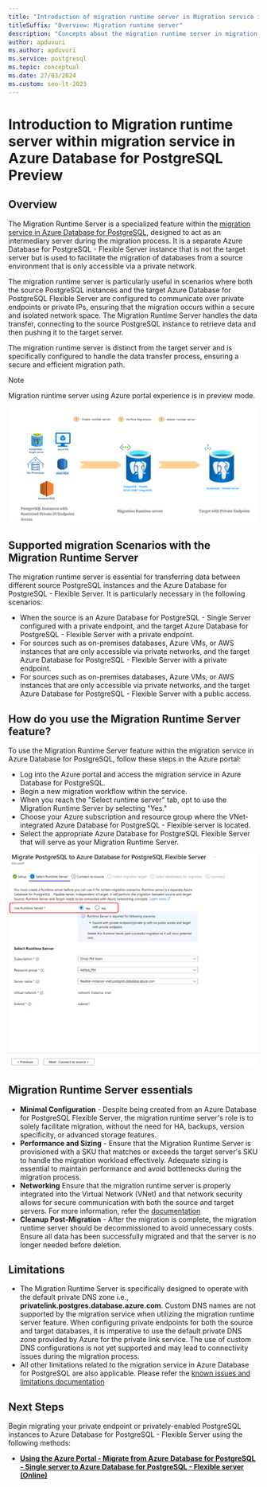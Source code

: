 ```yaml
---
title: "Introduction of migration runtime server in Migration service in Azure Database for PostgreSQL"
titleSuffix: "Overview: Migration runtime server"
description: "Concepts about the migration runtime server in migration service Azure Database for PostgreSQL"
author: apduvuri
ms.author: apduvuri
ms.service: postgresql
ms.topic: conceptual
ms.date: 27/03/2024
ms.custom: seo-lt-2023
---
```


# Introduction to Migration runtime server within migration service in Azure Database for PostgreSQL Preview

## Overview

The Migration Runtime Server is a specialized feature within the [migration service in Azure Database for PostgreSQL](https://learn.microsoft.com/en-us/azure/postgresql/migrate/migration-service/concepts-migration-service-postgresql), designed to act as an intermediary server during the migration process. It is a separate Azure Database for PostgreSQL - Flexible Server instance that is not the target server but is used to facilitate the migration of databases from a source environment that is only accessible via a private network.

The migration runtime server is particularly useful in scenarios where both the source PostgreSQL instances and the target Azure Database for PostgreSQL Flexible Server are configured to communicate over private endpoints or private IPs, ensuring that the migration occurs within a secure and isolated network space. The Migration Runtime Server handles the data transfer, connecting to the source PostgreSQL instance to retrieve data and then pushing it to the target server.

The migration runtime server is distinct from the target server and is specifically configured to handle the data transfer process, ensuring a secure and efficient migration path.

> [!NOTE]
> Migration runtime server using Azure portal experience is in preview mode.


![Screenshot of migration runtime server.](media/overview-images/pe-scenario.png)

## Supported migration Scenarios with the Migration Runtime Server

The migration runtime server is essential for transferring data between different source PostgreSQL instances and the Azure Database for PostgreSQL - Flexible Server. It is particularly necessary in the following scenarios:

- When the source is an Azure Database for PostgreSQL - Single Server configured with a private endpoint, and the target Azure Database for PostgreSQL - Flexible Server with a private endpoint.
- For sources such as on-premises databases, Azure VMs, or AWS instances that are only accessible via private networks, and the target Azure Database for PostgreSQL - Flexible Server with a private endpoint.
- For sources such as on-premises databases, Azure VMs, or AWS instances that are only accessible via private networks, and the target Azure Database for PostgreSQL - Flexible Server with a public access.

## How do you use the Migration Runtime Server feature?

To use the Migration Runtime Server feature within the migration service in Azure Database for PostgreSQL, follow these steps in the Azure portal:

- Log into the Azure portal and access the migration service in Azure Database for PostgreSQL.
- Begin a new migration workflow within the service.
- When you reach the "Select runtime server" tab, opt to use the Migration Runtime Server by selecting "Yes."
- Choose your Azure subscription and resource group where the VNet-integrated Azure Database for PostgreSQL - Flexible server is located.
- Select the appropriate Azure Database for PostgreSQL Flexible Server that will serve as your Migration Runtime Server.


![Screenshot of selecting migration runtime server.](media/overview-images/select-runtime-server.png)

## Migration Runtime Server essentials

- **Minimal Configuration** - Despite being created from an Azure Database for PostgreSQL Flexible Server, the migration runtime server's role is to solely facilitate migration, without the need for HA, backups, version specificity, or advanced storage features.
- **Performance and Sizing** - Ensure that the Migration Runtime Server is provisioned with a SKU that matches or exceeds the target server's SKU to handle the migration workload effectively. Adequate sizing is essential to maintain performance and avoid bottlenecks during the migration process.
- **Networking** Ensure that the migration runtime server is properly integrated into the Virtual Network (VNet) and that network security allows for secure communication with both the source and target servers. For more information, refer the [documentation](concepts-network.md)
- **Cleanup Post-Migration** - After the migration is complete, the migration runtime server should be decommissioned to avoid unnecessary costs. Ensure all data has been successfully migrated and that the server is no longer needed before deletion.

## Limitations

- The Migration Runtime Server is specifically designed to operate with the default private DNS zone i.e., **privatelink.postgres.database.azure.com**. Custom DNS names are not supported by the migration service when utilizing the migration runtime server feature. When configuring private endpoints for both the source and target databases, it is imperative to use the default private DNS zone provided by Azure for the private link service. The use of custom DNS configurations is not yet supported and may lead to connectivity issues during the migration process.
- All other limitations related to the migration service in Azure Database for PostgreSQL are also applicable. Please refer the [known issues and limitations documentation](https://learn.microsoft.com/en-us/azure/postgresql/migrate/migration-service/concepts-known-issues-migration-service)


## Next Steps

Begin migrating your private endpoint or privately-enabled PostgreSQL instances to Azure Database for PostgreSQL - Flexible Server using the following methods:
- [**Using the Azure Portal - Migrate from Azure Database for PostgreSQL - Single server to Azure Database for PostgreSQL - Flexible server (Online)**](tutorial-portal-online-migration-runtime-server.md)
